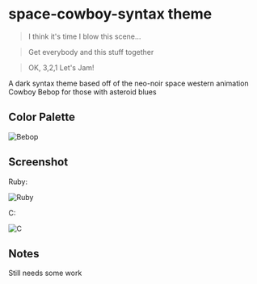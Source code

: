 # space-cowboy-syntax theme

> I think it's time I blow this scene...

> Get everybody and this stuff together

> OK, 3,2,1 Let's Jam!

A dark syntax theme based off of the neo-noir space western animation Cowboy Bebop for those with asteroid blues

## Color Palette

![Bebop](https://u.pomf.is/rfbtoz.png)

## Screenshot

Ruby:

![Ruby](https://u.pomf.is/yovvyl.png)


C:

![C](https://u.pomf.is/khuoay.png)


## Notes
Still needs some work
